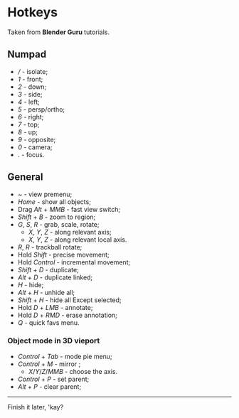 # Hotkeys

Taken from **Blender Guru** tutorials.

## Numpad

* _/_ - isolate;
* _1_ - front;
* _2_ - down;
* _3_ - side;
* _4_ - left;
* _5_ - persp/ortho;
* _6_ - right;
* _7_ - top;
* _8_ - up;
* _9_ - opposite;
* _0_ - camera;
* _._ - focus.

## General

* _~_ - view premenu;
* _Home_ - show all objects;
* Drag _Alt_ + _MMB_ - fast view switch;
* _Shift_ + _B_ - zoom to region;
* _G_, _S_, _R_ - grab, scale, rotate;
  * _X_, _Y_, _Z_ - along relevant axis;
  * _X_, _Y_, _Z_ - along relevant local axis.
* _R_, _R_ - trackball rotate;
* Hold _Shift_ - precise movement;
* Hold _Control_ - incremental movement;
* _Shift_ + _D_ - duplicate;
* _Alt_ + _D_ - duplicate linked;
* _H_ - hide;
* _Alt_ + _H_ - unhide all;
* _Shift_ + _H_ - hide all Except selected;
* Hold _D_ + _LMB_ - annotate;
* Hold _D_ +  _RMD_ - erase annotation;
* _Q_ - quick favs menu.

### Object mode in 3D vieport

* _Control_ + _Tab_ - mode pie menu;
* _Control_ + _M_ - mirror ;
  * _X_/_Y_/_Z_/_MMB_ - choose the axis.
* _Control_ + _P_ - set parent;
* _Alt_ + _P_ - clear parent;

---

Finish it later, 'kay?
